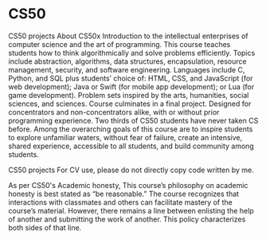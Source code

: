 # CS50
CS50 projects
About CS50x Introduction to the intellectual enterprises of computer science and the art of programming. 
This course teaches students how to think algorithmically and solve problems efficiently. Topics include abstraction, 
algorithms, data structures, encapsulation, resource management, security, and software engineering. Languages include C, Python, 
and SQL plus students’ choice of: HTML, CSS, and JavaScript (for web development); Java or Swift (for mobile app development); or Lua (for game development). 
Problem sets inspired by the arts, humanities, social sciences, and sciences. Course culminates in a final project. 
Designed for concentrators and non-concentrators alike, with or without prior programming experience. 
Two thirds of CS50 students have never taken CS before. Among the overarching goals of this course are to inspire students to explore unfamiliar waters, 
without fear of failure, create an intensive, shared experience, accessible to all students, and build community among students.

CS50 projects For CV use, please do not directly copy code written by me.

As per CS50's Academic honesty, This course’s philosophy on academic honesty is best stated as “be reasonable.” 
The course recognizes that interactions with classmates and others can facilitate mastery of the course’s material. 
However, there remains a line between enlisting the help of another and submitting the work of another. This policy characterizes both sides of that line.
